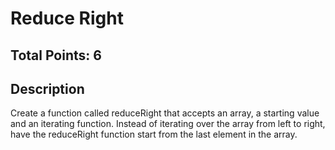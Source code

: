 # Reduce Right

## Total Points: 6
## Description

Create a function called reduceRight that accepts an array, a starting value and an iterating function.  Instead of iterating over the array from left to right, have the reduceRight function start from the last element in the array.

